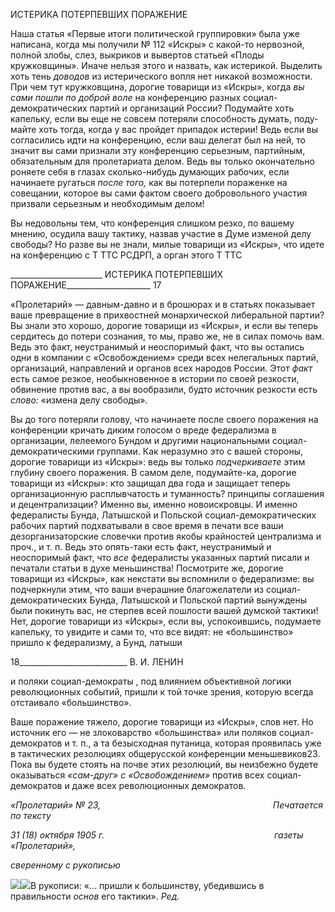 ИСТЕРИКА ПОТЕРПЕВШИХ ПОРАЖЕНИЕ

Наша статья «Первые итоги политической группировки» была уже написана, когда мы получили № 112 «Искры» с какой-то нервозной, полной злобы, слез, выкриков и вывертов статьей «Плоды кружковщины». Иначе нельзя этого и назвать, как истерикой. Выделить хоть тень _доводов_ из истерического вопля нет никакой возможности. При чем тут кружковщина, дорогие товарищи из «Искры», когда _вы сами пошли по доброй воле_ на конференцию разных социал-демократических партий и организаций России? Подумайте хоть капельку, если вы еще не совсем потеряли способность думать, поду­майте хоть тогда, когда у вас пройдет припадок истерии! Ведь если вы согласились ид­ти на конференцию, если ваш делегат был на ней, то значит вы сами признали эту кон­ференцию серьезным, партийным, обязательным для пролетариата делом. Ведь вы только окончательно роняете себя в глазах сколько-нибудь думающих рабочих, если начинаете ругаться _после того,_ как вы потерпели пораженке на совещании, которое вы сами фактом своего добровольного участия призвали серьезным и необходимым делом!

Вы недовольны тем, что конференция слишком резко, по вашему мнению, осудила вашу тактику, назвав участие в Думе изменой делу свободы? Но разве вы не знали, ми­лые товарищи из «Искры», что идете на конференцию с Τ TTC РСДРП, а орган этого Τ TTC

  

_______________________ ИСТЕРИКА ПОТЕРПЕВШИХ ПОРАЖЕНИЕ_____________________ 17

«Пролетарий» — давным-давно и в брошюрах и в статьях показывает ваше превраще­ние в прихвостней монархической либеральной партии? Вы знали это хорошо, дорогие товарищи из «Искры», и если вы теперь сердитесь до потери сознания, то мы, право же, не в силах помочь вам. Ведь это факт, неустранимый и неоспоримый факт, что вы оста­лись одни в компании с «Освобождением» среди всех нелегальных партий, организа­ций, направлений и органов всех народов России. Этот _факт_ есть самое резкое, не­обыкновенное в истории по своей резкости, обвинение против вас, а вы вообразили, будто источник резкости есть _слово:_ «измена делу свободы».

Вы до того потеряли голову, что начинаете после своего поражения на конференции кричать диким голосом о вреде федерализма в организации, лелеемого Бундом и дру­гими национальными социал-демократическими группами. Как неразумно это с вашей стороны, дорогие товарищи из «Искры»: ведь вы только _подчеркиваете_ этим глубину своего поражения. В самом деле, подумайте-ка, дорогие товарищи из «Искры»: кто за­щищал два года и защищает теперь организационную расплывчатость и туманность? принципы соглашения и децентрализации? Именно вы, именно новоискровцы. И имен­но федералисты Бунда, Латышской и Польской социал-демократических рабочих пар­тий подхватывали в свое время в печати все ваши дезорганизаторские словечки против якобы крайностей централизма и проч., и т. п. Ведь это опять-таки есть факт, неустра­нимый и неоспоримый факт, что _все_ федералисты указанных партий писали и печатали статьи в духе меньшинства! Посмотрите же, дорогие товарищи из «Искры», как некста­ти вы вспомнили о федерализме: вы подчеркнули этим, что ваши вчерашние благоже­латели из социал-демократических Бунда, Латышской и Польской партий вынуждены были покинуть вас, не стерпев всей пошлости вашей думской тактики! Нет, дорогие товарищи из «Искры», если вы, успокоившись, подумаете капельку, то увидите и сами то, что все видят: не «большинство» пришло к федерализму, а Бунд, латыши

  

18___________________________ В. И. ЛЕНИН

и поляки социал-демократы , под влиянием объективной логики революционных собы­тий, пришли к той точке зрения, которую всегда отстаивало «большинство».

Ваше поражение тяжело, дорогие товарищи из «Искры», слов нет. Но источник его — не злоковарство «большинства» или поляков социал-демократов и т. п., а та безыс­ходная путаница, которая проявилась уже в тактических резолюциях общерусской конференции меньшевиков23. Пока вы будете стоять на почве этих резолюций, вы не­избежно будете оказываться _«сам-друг» с «Освобождением»_ против всех социал-демократов и даже всех революционных демократов.

_«Пролетарий» № 23,                                                                      Печатается по тексту_

_31 (18) октября 1905 г.                                                                     газеты «Пролетарий»,_

_сверенному с рукописью_

![](file:///C:/Users/bot32/AppData/Local/Temp/msohtmlclip1/01/clip_image001.png)![](file:///C:/Users/bot32/AppData/Local/Temp/msohtmlclip1/01/clip_image002.png)В рукописи: «... пришли к большинству, убедившись в правильности _основ_ его тактики». _Ред._